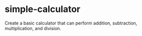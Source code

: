 # simple-calculator
Create a basic calculator that can perform addition, subtraction, multiplication, and division.
